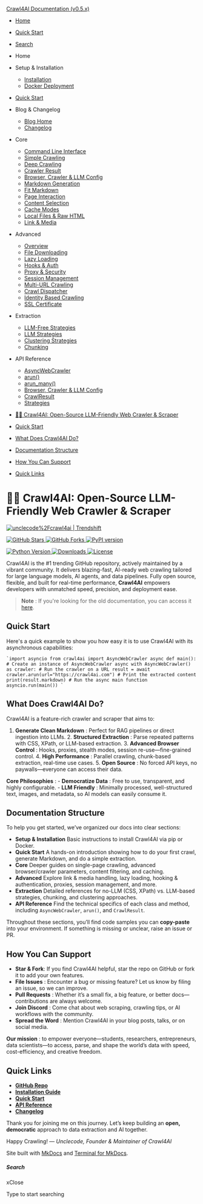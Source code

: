 [Crawl4AI Documentation (v0.5.x)](https://docs.crawl4ai.com/)

  * [ Home ](.)
  * [ Quick Start ](core/quickstart/)
  * [ Search ](#)



  * Home
  * Setup & Installation
    * [Installation](core/installation/)
    * [Docker Deployment](core/docker-deployment/)
  * [Quick Start](core/quickstart/)
  * Blog & Changelog
    * [Blog Home](blog/)
    * [Changelog](https://github.com/unclecode/crawl4ai/blob/main/CHANGELOG.md)
  * Core
    * [Command Line Interface](core/cli/)
    * [Simple Crawling](core/simple-crawling/)
    * [Deep Crawling](core/deep-crawling/)
    * [Crawler Result](core/crawler-result/)
    * [Browser, Crawler & LLM Config](core/browser-crawler-config/)
    * [Markdown Generation](core/markdown-generation/)
    * [Fit Markdown](core/fit-markdown/)
    * [Page Interaction](core/page-interaction/)
    * [Content Selection](core/content-selection/)
    * [Cache Modes](core/cache-modes/)
    * [Local Files & Raw HTML](core/local-files/)
    * [Link & Media](core/link-media/)
  * Advanced
    * [Overview](advanced/advanced-features/)
    * [File Downloading](advanced/file-downloading/)
    * [Lazy Loading](advanced/lazy-loading/)
    * [Hooks & Auth](advanced/hooks-auth/)
    * [Proxy & Security](advanced/proxy-security/)
    * [Session Management](advanced/session-management/)
    * [Multi-URL Crawling](advanced/multi-url-crawling/)
    * [Crawl Dispatcher](advanced/crawl-dispatcher/)
    * [Identity Based Crawling](advanced/identity-based-crawling/)
    * [SSL Certificate](advanced/ssl-certificate/)
  * Extraction
    * [LLM-Free Strategies](extraction/no-llm-strategies/)
    * [LLM Strategies](extraction/llm-strategies/)
    * [Clustering Strategies](extraction/clustring-strategies/)
    * [Chunking](extraction/chunking/)
  * API Reference
    * [AsyncWebCrawler](api/async-webcrawler/)
    * [arun()](api/arun/)
    * [arun_many()](api/arun_many/)
    * [Browser, Crawler & LLM Config](api/parameters/)
    * [CrawlResult](api/crawl-result/)
    * [Strategies](api/strategies/)



  * [🚀🤖 Crawl4AI: Open-Source LLM-Friendly Web Crawler & Scraper](#crawl4ai-open-source-llm-friendly-web-crawler-scraper)
  * [Quick Start](#quick-start)
  * [What Does Crawl4AI Do?](#what-does-crawl4ai-do)
  * [Documentation Structure](#documentation-structure)
  * [How You Can Support](#how-you-can-support)
  * [Quick Links](#quick-links)



# 🚀🤖 Crawl4AI: Open-Source LLM-Friendly Web Crawler & Scraper

[ ![unclecode%2Fcrawl4ai | Trendshift](https://trendshift.io/api/badge/repositories/11716) ](https://trendshift.io/repositories/11716)

[ ![GitHub Stars](https://img.shields.io/github/stars/unclecode/crawl4ai?style=social) ](https://github.com/unclecode/crawl4ai/stargazers) [ ![GitHub Forks](https://img.shields.io/github/forks/unclecode/crawl4ai?style=social) ](https://github.com/unclecode/crawl4ai/network/members) [ ![PyPI version](https://badge.fury.io/py/crawl4ai.svg) ](https://badge.fury.io/py/crawl4ai)

[ ![Python Version](https://img.shields.io/pypi/pyversions/crawl4ai) ](https://pypi.org/project/crawl4ai/) [ ![Downloads](https://static.pepy.tech/badge/crawl4ai/month) ](https://pepy.tech/project/crawl4ai) [ ![License](https://img.shields.io/github/license/unclecode/crawl4ai) ](https://github.com/unclecode/crawl4ai/blob/main/LICENSE)

Crawl4AI is the #1 trending GitHub repository, actively maintained by a vibrant community. It delivers blazing-fast, AI-ready web crawling tailored for large language models, AI agents, and data pipelines. Fully open source, flexible, and built for real-time performance, **Crawl4AI** empowers developers with unmatched speed, precision, and deployment ease.

> **Note** : If you're looking for the old documentation, you can access it [here](https://old.docs.crawl4ai.com).

## Quick Start

Here's a quick example to show you how easy it is to use Crawl4AI with its asynchronous capabilities:

```
`import asyncio from crawl4ai import AsyncWebCrawler async def main(): # Create an instance of AsyncWebCrawler async with AsyncWebCrawler() as crawler: # Run the crawler on a URL result = await crawler.arun(url="https://crawl4ai.com") # Print the extracted content print(result.markdown) # Run the async main function asyncio.run(main()) `
```

## What Does Crawl4AI Do?

Crawl4AI is a feature-rich crawler and scraper that aims to:

1. **Generate Clean Markdown** : Perfect for RAG pipelines or direct ingestion into LLMs. 2. **Structured Extraction** : Parse repeated patterns with CSS, XPath, or LLM-based extraction. 3. **Advanced Browser Control** : Hooks, proxies, stealth modes, session re-use—fine-grained control. 4. **High Performance** : Parallel crawling, chunk-based extraction, real-time use cases. 5. **Open Source** : No forced API keys, no paywalls—everyone can access their data. 

**Core Philosophies** : - **Democratize Data** : Free to use, transparent, and highly configurable. - **LLM Friendly** : Minimally processed, well-structured text, images, and metadata, so AI models can easily consume it.

## Documentation Structure

To help you get started, we’ve organized our docs into clear sections:

  * **Setup & Installation** Basic instructions to install Crawl4AI via pip or Docker. 
  * **Quick Start** A hands-on introduction showing how to do your first crawl, generate Markdown, and do a simple extraction. 
  * **Core** Deeper guides on single-page crawling, advanced browser/crawler parameters, content filtering, and caching. 
  * **Advanced** Explore link & media handling, lazy loading, hooking & authentication, proxies, session management, and more. 
  * **Extraction** Detailed references for no-LLM (CSS, XPath) vs. LLM-based strategies, chunking, and clustering approaches. 
  * **API Reference** Find the technical specifics of each class and method, including `AsyncWebCrawler`, `arun()`, and `CrawlResult`.



Throughout these sections, you’ll find code samples you can **copy-paste** into your environment. If something is missing or unclear, raise an issue or PR.

## How You Can Support

  * **Star & Fork**: If you find Crawl4AI helpful, star the repo on GitHub or fork it to add your own features. 
  * **File Issues** : Encounter a bug or missing feature? Let us know by filing an issue, so we can improve. 
  * **Pull Requests** : Whether it’s a small fix, a big feature, or better docs—contributions are always welcome. 
  * **Join Discord** : Come chat about web scraping, crawling tips, or AI workflows with the community. 
  * **Spread the Word** : Mention Crawl4AI in your blog posts, talks, or on social media. 



**Our mission** : to empower everyone—students, researchers, entrepreneurs, data scientists—to access, parse, and shape the world’s data with speed, cost-efficiency, and creative freedom.

## Quick Links

  * **[GitHub Repo](https://github.com/unclecode/crawl4ai)**
  * **[Installation Guide](core/installation/)**
  * **[Quick Start](core/quickstart/)**
  * **[API Reference](api/async-webcrawler/)**
  * **[Changelog](https://github.com/unclecode/crawl4ai/blob/main/CHANGELOG.md)**



Thank you for joining me on this journey. Let’s keep building an **open, democratic** approach to data extraction and AI together.

Happy Crawling! — _Unclecode, Founder & Maintainer of Crawl4AI_

Site built with [MkDocs](http://www.mkdocs.org) and [Terminal for MkDocs](https://github.com/ntno/mkdocs-terminal). 

##### Search

xClose

Type to start searching
